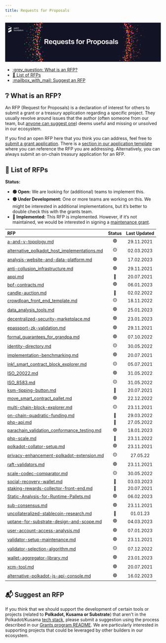 ```yaml
---
title: Requests for Proposals
---
```


<p align="center">
  <img src="https://raw.githubusercontent.com/w3f/Grants-Program/master/static/img/rfp-header.png" style={{width:"1300px"}} />
</p>

- [:grey\_question: What is an RFP?](#grey_question-what-is-an-rfp)
- [📜 List of RFPs](#-list-of-rfps)
- [:mailbox\_with\_mail: Suggest an RFP](#mailbox_with_mail-suggest-an-rfp)

## :grey_question: What is an RFP?

An RFP (Request for Proposals) is a declaration of interest for others to submit a grant or a treasury application regarding a specific project. They usually revolve around issues that the author (often someone from our team, but [anyone can suggest one](suggesting.md)) deems useful and missing or unsolved in our ecosystem.

If you find an open RFP here that you think you can address, feel free to [submit a grant application](process.md). There is a [section in our application template](https://github.com/w3f/Grants-Program/blob/master/applications/application-template.md#project-overview-page_facing_up) where you can reference the RFP you are addressing. Alternatively, you can always submit an on-chain treasury application for an RFP.


## 📜 List of RFPs

**Status:**

- **🟢 Open:** We are looking for (additional) teams to implement this.
- **🟡 Under Development:** One or more teams are working on this. We might be interested in additional implementations, but it’s better to double check this with the grants team.  
- **🔴 Implemented:** This RFP is implemented. However, if it’s not maintained, we would be interested in signing a [maintenance grant](maintenance.md).  

| RFP | Status | Last Updated |
| :-- | :----: | :----------: |
| [a-and-v-topology.md](RFPs/Open/a-and-v-topology.md) | 🟢 | 29.11.2021 |
| [alternative_polkadot_host_implementations.md](RFPs/Open/alternative_polkadot_host_implementations.md) | 🟡 | 02.03.2023 |
| [analysis-website-and-data-platform.md](RFPs/Open/analysis-website-and-data-platform.md) | 🟢 | 17.02.2023 |
| [anti-collusion_infrastructure.md](RFPs/Open/anti-collusion_infrastructure.md) | 🟢 | 29.11.2021 |
| [appi.md](RFPs/Implemented/appi.md) | 🔴 | 20.07.2021 |
| [bpf-contracts.md](RFPs/Open/bpf-contracts.md) | 🟢 | 06.01.2023 |
| [candle-auction.md](RFPs/Implemented/candle-auction.md) | 🔴 | 02.02.2022 |  
| [crowdloan_front_end_template.md](RFPs/Under%20Development/crowdloan_front_end_template.md) | 🟡 | 18.11.2022 |  
| [data_analysis_tools.md](RFPs/Open/data_analysis_tools.md) | 🟢 | 25.01.2023 |
| [decentralized-security-marketplace.md](RFPs/Open/decentralized-security-marketplace.md) | 🟢 | 23.01.2023 |  
| [epassport-zk-validation.md](RFPs/Open/epassport-zk-validation.md) | 🟢 | 29.11.2021 |
| [formal_guarantees_for_grandpa.md](RFPs/Open/formal_guarantees_for_grandpa.md) | 🟢 | 07.10.2022 |
| [identity-directory.md](RFPs/Under%20Development/identity-directory.md) | 🟡 | 30.05.2022 |
| [implementation-benchmarking.md](RFPs/Open/implementation-benchmarking.md) | 🟢 | 20.07.2021 |
| [ink!_smart_contract_block_explorer.md](RFPs/Under%20Development/ink_smart_contract_block_explorer.md) | 🟡 | 05.07.2021 |
| [ISO_20022.md](RFPs/Open/ISO_20022.md) | 🟢 | 31.05.2022 |
| [ISO_8583.md](RFPs/Open/ISO_8583.md) | 🟡 | 31.05.2022 |
| [ksm-tipping-button.md](RFPs/Implemented/ksm-tipping-button.md) | 🔴 | 20.07.2021 |  
| [move_smart_contract_pallet.md](RFPs/Open/move_smart_contract_pallet.md) | 🟢 | 22.12.2022 |
| [multi-chain-block-explorer.md](RFPs/Under%20Development/multi-chain-block-explorer.md) | 🟡 | 23.11.2021 |
| [on-chain-quadratic-funding.md](RFPs/Implemented/on-chain-quadratic-funding.md) | 🔴 | 29.03.2022 |  
| [php-api.md](RFPs/Implemented/php-api.md) | 🔴 | 27.05.2022 |  
| [parachain_validation_conformance_testing.md](RFPs/Open/parachain_validation_conformance_testing.md) | 🟢 | 18.01.2023 |  
| [php-scale.md](RFPs/Implemented/php-scale.md) | 🔴 | 23.11.2022 |  
| [polkadot-collator-setup.md](RFPs/Open/polkadot-collator-setup.md) | 🟢 | 23.11.2021 |
| [privacy-enhancement-polkadot-extension.md](RFPs/Under%20Development/privacy-enhancement-polkadot-extension.md) | 🟡 | 27.05.22 |
| [raft-validators.md](RFPs/Open/raft-validators.md) | 🟢 | 23.11.2021 |
| [scale-codec-comparator.md](RFPs/Under%20Development/scale-codec-comparator.md) | 🟡 | 30.05.2022 |
| [social-recovery-wallet.md](RFPs/Under%20Development/social-recovery-wallet.md) | 🔴 | 03.03.2023 |
| [staking-rewards-collector-front-end.md](RFPs/Implemented/staking-rewards-collector-front-end.md) | 🔴 | 20.07.2021 |  
| [Static-Analysis-for-Runtime-Pallets.md](RFPs/Open/Static-Analysis-for-Runtime-Pallets.md) | 🟢 | 06.02.2023 |  
| [sub-consensus.md](RFPs/Open/sub-consensus.md) | 🟢 | 23.11.2021 |
| [uncollateralized-stablecoin-research.md](RFPs/Implemented/uncollateralized-stablecoin-research.md) | 🔴 | 01.01.23 |
| [uptane-for-substrate-design-and-scope.md](RFPs/Open/uptane-for-substrate-design-and-scope.md) | 🟢 | 04.03.2023 |
| [user-account-access-analysis.md](RFPs/Open/user-account-access-analysis.md) | 🟢 | 07.01.2023 |
| [validator-setup-maintenance.md](RFPs/Open/validator-setup-maintenance.md) | 🟢 | 23.11.2021 |
| [validator-selection-algorithm.md](RFPs/Under%20Development/validator-selection-algorithm.md) | 🟡 | 07.12.2022 |
| [wallet-aggregator-library.md](RFPs/Open/wallet-aggregator-library.md) | 🟢 | 23.01.2023 |
| [xcm-tool.md](RFPs/Open/xcm-tool.md) | 🟢 | 20.07.2021 |
| [alternative-polkadot-js-api-console.md](RFPs/Open/alternative-polkadot-js-api-console.md) | 🟢 | 16.02.2023 |

## :mailbox_with_mail: Suggest an RFP

If you think that we should support the development of certain tools or projects (related to **Polkadot, Kusama or Substrate**) that aren't in the Polkadot/Kusama [tech stack](https://wiki.polkadot.network/docs/build-open-source), please submit a suggestion using the process described in our [Grants program README](suggesting.md). We are particularly interested in supporting projects that could be leveraged by other builders in our ecosystem.
